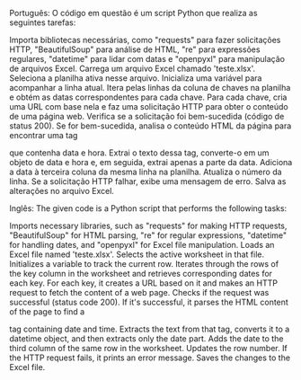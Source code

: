 Português:
O código em questão é um script Python que realiza as seguintes tarefas:

Importa bibliotecas necessárias, como "requests" para fazer solicitações HTTP, "BeautifulSoup" para análise de HTML, "re" para expressões regulares, "datetime" para lidar com datas e "openpyxl" para manipulação de arquivos Excel.
Carrega um arquivo Excel chamado 'teste.xlsx'.
Seleciona a planilha ativa nesse arquivo.
Inicializa uma variável para acompanhar a linha atual.
Itera pelas linhas da coluna de chaves na planilha e obtém as datas correspondentes para cada chave.
Para cada chave, cria uma URL com base nela e faz uma solicitação HTTP para obter o conteúdo de uma página web.
Verifica se a solicitação foi bem-sucedida (código de status 200).
Se for bem-sucedida, analisa o conteúdo HTML da página para encontrar uma tag <p> que contenha data e hora.
Extrai o texto dessa tag, converte-o em um objeto de data e hora e, em seguida, extrai apenas a parte da data.
Adiciona a data à terceira coluna da mesma linha na planilha.
Atualiza o número da linha.
Se a solicitação HTTP falhar, exibe uma mensagem de erro.
Salva as alterações no arquivo Excel.


Inglês:
The given code is a Python script that performs the following tasks:

Imports necessary libraries, such as "requests" for making HTTP requests, "BeautifulSoup" for HTML parsing, "re" for regular expressions, "datetime" for handling dates, and "openpyxl" for Excel file manipulation.
Loads an Excel file named 'teste.xlsx'.
Selects the active worksheet in that file.
Initializes a variable to track the current row.
Iterates through the rows of the key column in the worksheet and retrieves corresponding dates for each key.
For each key, it creates a URL based on it and makes an HTTP request to fetch the content of a web page.
Checks if the request was successful (status code 200).
If it's successful, it parses the HTML content of the page to find a <p> tag containing date and time.
Extracts the text from that tag, converts it to a datetime object, and then extracts only the date part.
Adds the date to the third column of the same row in the worksheet.
Updates the row number.
If the HTTP request fails, it prints an error message.
Saves the changes to the Excel file.



